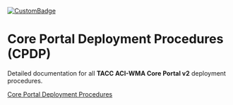 [![CustomBadge](https://img.shields.io/badge/TACC-CPDP-darkblue)](https://img.shields.io/badge/TACC-CPDP-blue)

<!-- [![Known Vulnerabilities](https://snyk.io/test/github/TACC/Core-Portal-Deployment-Procedures/badge.svg)](https://snyk.io/test/github/TACC/Core-Portal-Deployment-Procedures) -->

# Core Portal Deployment Procedures (CPDP)

Detailed documentation for all **TACC ACI-WMA Core Portal v2** deployment procedures.

[Core Portal Deployment Procedures](https://tacc.github.io/Core-Portal-Deployment-Procedures/)
